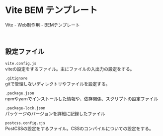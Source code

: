 # Vite BEM テンプレート
Vite - Web制作用 - BEMテンプレート

<br>

## 設定ファイル
`vite.config.js`<br>
viteの設定をするファイル。主にファイルの入出力の設定をする。

`.gitignore`<br>
gitで管理しないディレクトリやファイルを設定する。

`.package.json`<br>
npmやyarnでインストールした情報や、依存関係、スクリプトの設定ファイル

`.package-lock.json`<br>
パッケージのバージョンを詳細に記録したファイル

`postcss.config.cjs`<br>
PostCSSの設定をするファイル。CSSのコンパイルについての設定をする。